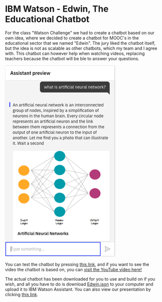 # IBM Watson - Edwin, The Educational Chatbot
For the class "Watson Challenge" we had to create a chatbot based on our own idea, where we decided to create a chatbot for MOOC's in the educational sector that we named "Edwin". The jury liked the chatbot itself, but the idea is not as scalable as other chatbots, which my team and I agree with. This chatbot can however help when watching videos, replacing teachers because the chatbot will be ble to answer your questions. 

![Chatbot Preview](https://github.com/Jonashellevang/IE_MBD_2020/blob/master/IBM%20Watson%20Chatbot/Chatbot%20Preview.png)

You can test the chatbot by pressing [this link,](https://web-chat.global.assistant.watson.cloud.ibm.com/preview.html?region=eu-gb&integrationID=e434435f-f7dd-43c6-a17b-5b501a634d36&serviceInstanceID=735ddf0c-d549-441d-acc6-586cd33aaffb) and if you want to see the video the chatbot is based on, you can [visit the YouTube video here!](https://www.youtube.com/watch?v=z-EtmaFJieY&list=PL8dPuuaLjXtNlUrzyH5r6jN9ulIgZBpdo&t=332s)

The actual chatbot has been downloaded for you to use and build on if you wish, and all you have to do is download [Edwin.json](https://github.com/Jonashellevang/IE_MBD_2020/blob/master/IBM%20Watson%20Chatbot/Edwin.json) to your computer and upload it to IBM Watson Assistant. You can also view our presentation by clicking [this link](https://github.com/Jonashellevang/IE_MBD_2020/blob/master/IBM%20Watson%20Chatbot/IBM%20Watson%20Presentation.pdf).
